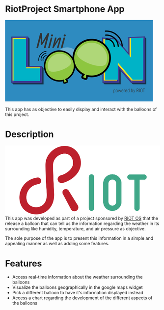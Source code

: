 # RiotProject Smartphone App

![MiniLoon](/assets/images/miniloon.png)

This app has as objective to easily display and interact with the balloons of this project.

# Description
![RIOT](/assets/images/riot.png)
This app was developed as part of a project sponsored by [RIOT OS](https://www.riot-os.org/) that the release a balloon that can tell us the information regarding the weather in its surrounding like humidity, temperature, and air pressure as objective.

The sole purpose of the app is to present this information in a simple and appealing manner as well as adding some features.

# Features

* Access real-time information about the weather surrounding the balloons
* Visualize the balloons geographically in the google maps widget
* Pick a different balloon to have it's information displayed instead
* Access a chart regarding the development of the different aspects of the balloons
